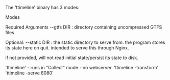 The 'ttimeline' binary has 3 modes:

Modes

Required Arguments
--gtfs DIR : directory containing uncompressed GTFS files

Optional:
--static DIR : the static directory to serve from. 
  the program stores its state here on quit.
  intended to serve this through Nginx.

if not provided, will not read initial state/persist its state to disk.


'ttimeline' - runs in "Collect" mode - no webserver.
'ttimeline -transform'
'ttimeline -serve 8080'
